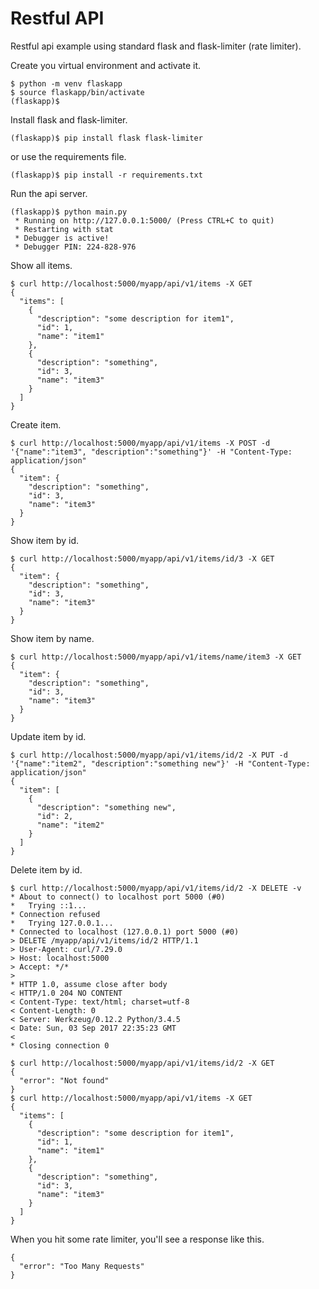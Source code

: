 Restful API
===========

Restful api example using standard flask and flask-limiter (rate limiter).

Create you virtual environment and activate it.

```
$ python -m venv flaskapp
$ source flaskapp/bin/activate
(flaskapp)$
```

Install flask and flask-limiter.

```
(flaskapp)$ pip install flask flask-limiter
```

or use the requirements file.

```
(flaskapp)$ pip install -r requirements.txt
```

Run the api server.

```
(flaskapp)$ python main.py
 * Running on http://127.0.0.1:5000/ (Press CTRL+C to quit)
 * Restarting with stat
 * Debugger is active!
 * Debugger PIN: 224-828-976
```

Show all items.

```
$ curl http://localhost:5000/myapp/api/v1/items -X GET
{
  "items": [
    {
      "description": "some description for item1",
      "id": 1,
      "name": "item1"
    },
    {
      "description": "something",
      "id": 3,
      "name": "item3"
    }
  ]
}
```

Create item.

```
$ curl http://localhost:5000/myapp/api/v1/items -X POST -d '{"name":"item3", "description":"something"}' -H "Content-Type: application/json"
{
  "item": {
    "description": "something",
    "id": 3,
    "name": "item3"
  }
}
```

Show item by id.

```
$ curl http://localhost:5000/myapp/api/v1/items/id/3 -X GET
{
  "item": {
    "description": "something",
    "id": 3,
    "name": "item3"
  }
}
```

Show item by name.

```
$ curl http://localhost:5000/myapp/api/v1/items/name/item3 -X GET
{
  "item": {
    "description": "something",
    "id": 3,
    "name": "item3"
  }
}
```

Update item by id.

```
$ curl http://localhost:5000/myapp/api/v1/items/id/2 -X PUT -d '{"name":"item2", "description":"something new"}' -H "Content-Type: application/json"
{
  "item": [
    {
      "description": "something new",
      "id": 2,
      "name": "item2"
    }
  ]
}
```

Delete item by id.

```
$ curl http://localhost:5000/myapp/api/v1/items/id/2 -X DELETE -v
* About to connect() to localhost port 5000 (#0)
*   Trying ::1...
* Connection refused
*   Trying 127.0.0.1...
* Connected to localhost (127.0.0.1) port 5000 (#0)
> DELETE /myapp/api/v1/items/id/2 HTTP/1.1
> User-Agent: curl/7.29.0
> Host: localhost:5000
> Accept: */*
>
* HTTP 1.0, assume close after body
< HTTP/1.0 204 NO CONTENT
< Content-Type: text/html; charset=utf-8
< Content-Length: 0
< Server: Werkzeug/0.12.2 Python/3.4.5
< Date: Sun, 03 Sep 2017 22:35:23 GMT
<
* Closing connection 0

$ curl http://localhost:5000/myapp/api/v1/items/id/2 -X GET
{
  "error": "Not found"
}
$ curl http://localhost:5000/myapp/api/v1/items -X GET
{
  "items": [
    {
      "description": "some description for item1",
      "id": 1,
      "name": "item1"
    },
    {
      "description": "something",
      "id": 3,
      "name": "item3"
    }
  ]
}
```

When you hit some rate limiter, you'll see a response like this.

```
{
  "error": "Too Many Requests"
}
```
